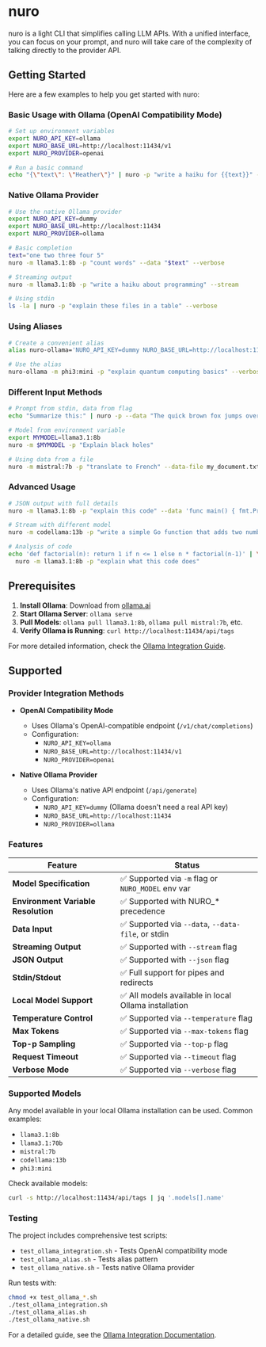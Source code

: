 # nuro

nuro is a light CLI that simplifies calling LLM APIs. With a unified interface, you can focus on your prompt,
and nuro will take care of the complexity of talking directly to the provider API.

## Getting Started

Here are a few examples to help you get started with nuro:

### Basic Usage with Ollama (OpenAI Compatibility Mode)
```bash
# Set up environment variables
export NURO_API_KEY=ollama
export NURO_BASE_URL=http://localhost:11434/v1  
export NURO_PROVIDER=openai

# Run a basic command
echo "{\"text\": \"Heather\"}" | nuro -p "write a haiku for {{text}}" --json
```

### Native Ollama Provider
```bash
# Use the native Ollama provider
export NURO_API_KEY=dummy
export NURO_BASE_URL=http://localhost:11434
export NURO_PROVIDER=ollama

# Basic completion
text="one two three four 5"
nuro -m llama3.1:8b -p "count words" --data "$text" --verbose

# Streaming output
nuro -m llama3.1:8b -p "write a haiku about programming" --stream

# Using stdin
ls -la | nuro -p "explain these files in a table" --verbose
```

### Using Aliases
```bash
# Create a convenient alias
alias nuro-ollama='NURO_API_KEY=dummy NURO_BASE_URL=http://localhost:11434 NURO_PROVIDER=ollama nuro'

# Use the alias
nuro-ollama -m phi3:mini -p "explain quantum computing basics" --verbose
```

### Different Input Methods
```bash
# Prompt from stdin, data from flag
echo "Summarize this:" | nuro -p --data "The quick brown fox jumps over the lazy dog. This is a classic pangram."

# Model from environment variable
export MYMODEL=llama3.1:8b
nuro -m $MYMODEL -p "Explain black holes"

# Using data from a file
nuro -m mistral:7b -p "translate to French" --data-file my_document.txt
```

### Advanced Usage
```bash
# JSON output with full details
nuro -m llama3.1:8b -p "explain this code" --data 'func main() { fmt.Println("Hello") }' --json

# Stream with different model
nuro -m codellama:13b -p "write a simple Go function that adds two numbers" --stream

# Analysis of code
echo 'def factorial(n): return 1 if n <= 1 else n * factorial(n-1)' | \
  nuro -m llama3.1:8b -p "explain what this code does"
```

## Prerequisites
1. **Install Ollama**: Download from [ollama.ai](https://ollama.ai)
2. **Start Ollama Server**: `ollama serve`
3. **Pull Models**: `ollama pull llama3.1:8b`, `ollama pull mistral:7b`, etc.
4. **Verify Ollama is Running**: `curl http://localhost:11434/api/tags`

For more detailed information, check the [Ollama Integration Guide](docs/ollama_integration.md).

## Supported

### Provider Integration Methods

- **OpenAI Compatibility Mode**
  - Uses Ollama's OpenAI-compatible endpoint (`/v1/chat/completions`)
  - Configuration:
    - `NURO_API_KEY=ollama`
    - `NURO_BASE_URL=http://localhost:11434/v1`
    - `NURO_PROVIDER=openai`

- **Native Ollama Provider**
  - Uses Ollama's native API endpoint (`/api/generate`)
  - Configuration:
    - `NURO_API_KEY=dummy` (Ollama doesn't need a real API key)
    - `NURO_BASE_URL=http://localhost:11434`
    - `NURO_PROVIDER=ollama`

### Features

| Feature | Status |
|---------|--------|
| **Model Specification** | ✅ Supported via `-m` flag or `NURO_MODEL` env var |
| **Environment Variable Resolution** | ✅ Supported with NURO_* precedence |
| **Data Input** | ✅ Supported via `--data`, `--data-file`, or stdin |
| **Streaming Output** | ✅ Supported with `--stream` flag |
| **JSON Output** | ✅ Supported with `--json` flag |
| **Stdin/Stdout** | ✅ Full support for pipes and redirects |
| **Local Model Support** | ✅ All models available in local Ollama installation |
| **Temperature Control** | ✅ Supported via `--temperature` flag |
| **Max Tokens** | ✅ Supported via `--max-tokens` flag |
| **Top-p Sampling** | ✅ Supported via `--top-p` flag |
| **Request Timeout** | ✅ Supported via `--timeout` flag |
| **Verbose Mode** | ✅ Supported via `--verbose` flag |

### Supported Models

Any model available in your local Ollama installation can be used. Common examples:

- `llama3.1:8b`
- `llama3.1:70b`
- `mistral:7b`
- `codellama:13b`
- `phi3:mini`

Check available models:
```bash
curl -s http://localhost:11434/api/tags | jq '.models[].name'
```

### Testing

The project includes comprehensive test scripts:

- `test_ollama_integration.sh` - Tests OpenAI compatibility mode
- `test_ollama_alias.sh` - Tests alias pattern
- `test_ollama_native.sh` - Tests native Ollama provider

Run tests with:
```bash
chmod +x test_ollama_*.sh
./test_ollama_integration.sh
./test_ollama_alias.sh
./test_ollama_native.sh
```

For a detailed guide, see the [Ollama Integration Documentation](docs/ollama_integration.md).